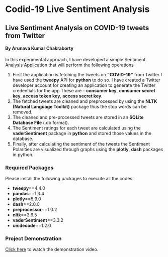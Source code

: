 # Codid-19 Live Sentiment Analysis
## Live Sentiment Analysis on COVID-19 tweets from Twitter
#### By Arunava Kumar Chakraborty

In this experimental approach, I have developed a simple Sentiment Analysis Application that will perform the following operations
1. First the application is fetching the tweets on **"COVID-19"** from Twitter I have used the **tweepy** API for **python** to do so. I have created a Twitter developer account for creating an application to generate the Twitter credentials for the app These are - **consumer key**, **consumer secret key**, **access token key**, **access secret key**.
2. The fetched tweets are cleaned and preprocessed by using the **NLTK (Natural Language Toolkit)** package thus the stop words can be removed.
3. The cleaned and pre-processed tweets are stored in an **SQLite Database File** (.db format).
4. The Sentiment ratings for each tweet are calculated using the **vaderSentiment** package in **python** and stored those values in the database.
5. Finally, after calculating the sentiment of the tweets the Sentiment Polarities are visualized through graphs using the **plotly**, **dash** packages in python.

### Required Packages
Please install the following packages to execute all the codes.

- **tweepy**==4.4.0
- **pandas**==1.3.4
- **plotly**==5.9.0
- **dash**==2.0.0
- **preprocessor**==1.0.2
- **nltk**==3.6.5
- **vaderSentiment**==3.3.2
- **unidecode**==1.2.0

### Project Demonstration
[Click here](https://drive.google.com/file/d/1uoqTIQZScV9zqFATvDwaUlHAst-C2to2/view?usp=sharing) to watch the demonstration video.
